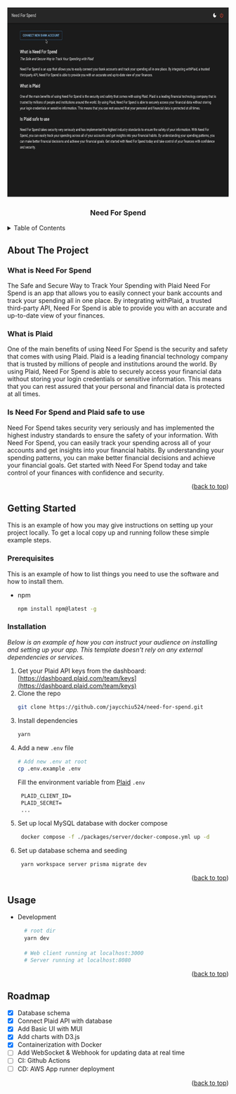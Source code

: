 <!-- Improved compatibility of back to top link: See: https://github.com/othneildrew/Best-README-Template/pull/73 -->

<a name="readme-top"></a>

<!--
*** Thanks for checking out the Best-README-Template. If you have a suggestion
*** that would make this better, please fork the repo and create a pull request
*** or simply open an issue with the tag "enhancement".
*** Don't forget to give the project a star!
*** Thanks again! Now go create something AMAZING! :D
-->

<!-- PROJECT SHIELDS -->
<!--
*** I'm using markdown "reference style" links for readability.
*** Reference links are enclosed in brackets [ ] instead of parentheses ( ).
*** See the bottom of this document for the declaration of the reference variables
*** for contributors-url, forks-url, etc. This is an optional, concise syntax you may use.
*** https://www.markdownguide.org/basic-syntax/#reference-style-links
-->

<!-- [![Contributors][contributors-shield]][contributors-url]
[![Forks][forks-shield]][forks-url]
[![Stargazers][stars-shield]][stars-url]
[![Issues][issues-shield]][issues-url]
[![MIT License][license-shield]][license-url]
[![LinkedIn][linkedin-shield]][linkedin-url] -->

<!-- PROJECT LOGO -->
<br />
<div align="center">
  <a href="https://github.com/othneildrew/Best-README-Template">
    <img src="doc/demo.gif" alt="Logo" width="720" height="430">
  </a>

  <h3 align="center">Need For Spend</h3>

  <!-- <p align="center">
    An awesome README template to jumpstart your projects!
    <br />
    <a href="https://github.com/othneildrew/Best-README-Template"><strong>Explore the docs »</strong></a>
    <br />
    <br />
    <a href="https://github.com/othneildrew/Best-README-Template">View Demo</a>
    ·
    <a href="https://github.com/othneildrew/Best-README-Template/issues">Report Bug</a>
    ·
    <a href="https://github.com/othneildrew/Best-README-Template/issues">Request Feature</a>
  </p> -->
</div>

<!-- TABLE OF CONTENTS -->
<details>
  <summary>Table of Contents</summary>
  <ol>
    <li>
      <a href="#faq">FAQ</a>
    </li>
    <li>
      <a href="#about-the-project">About The Project</a>
      <ul>
        <li><a href="#built-with">Built With</a></li>
      </ul>
    </li>
    <li>
      <a href="#getting-started">Getting Started</a>
      <ul>
        <li><a href="#prerequisites">Prerequisites</a></li>
        <li><a href="#installation">Installation</a></li>
      </ul>
    </li>
    <li><a href="#usage">Usage</a></li>
    <li><a href="#roadmap">Roadmap</a></li>
    <li><a href="#contributing">Contributing</a></li>
    <li><a href="#license">License</a></li>
    <li><a href="#contact">Contact</a></li>
    <li><a href="#acknowledgments">Acknowledgments</a></li>
  </ol>
</details>

<!-- ABOUT THE PROJECT -->

## About The Project

<!-- [![Product Name Screen Shot][product-screenshot]](https://example.com) -->

### What is Need For Spend

The Safe and Secure Way to Track Your Spending with Plaid
Need For Spend is an app that allows you to easily connect your bank accounts and track your spending all in one place. By integrating withPlaid, a trusted third-party API, Need For Spend is able to provide you with an accurate and up-to-date view of your finances.

### What is Plaid

One of the main benefits of using Need For Spend is the security and safety that comes with using Plaid. Plaid is a leading financial technology company that is trusted by millions of people and institutions around the world. By using Plaid, Need For Spend is able to securely access your financial data without storing your login credentials or sensitive information. This means that you can rest assured that your personal and financial data is protected at all times.

### Is Need For Spend and Plaid safe to use

Need For Spend takes security very seriously and has implemented the highest industry standards to ensure the safety of your information. With Need For Spend, you can easily track your spending across all of your accounts and get insights into your financial habits. By understanding your spending patterns, you can make better financial decisions and achieve your financial goals. Get started with Need For Spend today and take control of your finances with confidence and security.

<p align="right">(<a href="#readme-top">back to top</a>)</p>

<!-- ### Built With

This section should list any major frameworks/libraries used to bootstrap your project. Leave any add-ons/plugins for the acknowledgements section. Here are a few examples.

- [![Next][Next.js]][Next-url]
- [![React][React.js]][React-url]
- [![Vue][Vue.js]][Vue-url]c
- [![Angular][Angular.io]][Angular-url]
- [![Svelte][Svelte.dev]][Svelte-url]
- [![Laravel][Laravel.com]][Laravel-url]
- [![Bootstrap][Bootstrap.com]][Bootstrap-url]
- [![JQuery][JQuery.com]][JQuery-url]

<p align="right">(<a href="#readme-top">back to top</a>)</p> -->

<!-- GETTING STARTED -->

## Getting Started

This is an example of how you may give instructions on setting up your project locally.
To get a local copy up and running follow these simple example steps.

### Prerequisites

This is an example of how to list things you need to use the software and how to install them.

- npm
  ```sh
  npm install npm@latest -g
  ```

### Installation

_Below is an example of how you can instruct your audience on installing and setting up your app. This template doesn't rely on any external dependencies or services._

1. Get your Plaid API keys from the dashboard: [https://dashboard.plaid.com/team/keys](https://dashboard.plaid.com/team/keys)
2. Clone the repo
   ```sh
   git clone https://github.com/jaycchiu524/need-for-spend.git
   ```
3. Install dependencies
   ```sh
   yarn
   ```
4. Add a new `.env` file
   ```sh
   # Add new .env at root
   cp .env.example .env
   ```
   Fill the environment variable from [Plaid](https://dashboard.plaid.com/team/keys) `.env`
   ```plaintext
    PLAID_CLIENT_ID=
    PLAID_SECRET=
    ...
   ```
5. Set up local MySQL database with docker compose
   ```sh
    docker compose -f ./packages/server/docker-compose.yml up -d
   ```
6. Set up database schema and seeding
   ```sh
    yarn workspace server prisma migrate dev
   ```
   <p align="right">(<a href="#readme-top">back to top</a>)</p>

<!-- USAGE EXAMPLES -->

## Usage

- Development

  ```sh
    # root dir
    yarn dev

    # Web client running at localhost:3000
    # Server running at localhost:8080
  ```

<p align="right">(<a href="#readme-top">back to top</a>)</p>

<!-- ROADMAP -->

## Roadmap

- [x] Database schema
- [x] Connect Plaid API with database
- [x] Add Basic UI with MUI
- [x] Add charts with D3.js
- [x] Containerization with Docker
- [ ] Add WebSocket & Webhook for updating data at real time
- [ ] CI: Github Actions
- [ ] CD: AWS App runner deployment

<p align="right">(<a href="#readme-top">back to top</a>)</p>
